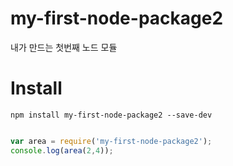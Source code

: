# my-first-node-package2
내가 만드는 첫번째 노드 모듈

# Install

```
npm install my-first-node-package2 --save-dev
```

```javascript

var area = require('my-first-node-package2');
console.log(area(2,4));